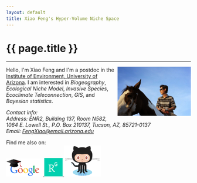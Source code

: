 ```yaml
---
layout: default
title: Xiao Feng's Hyper-Volume Niche Space
---
```

# {{ page.title }}  
<hr>
<img src="./figure/general/xf_photo.jpg" alt="Drawing" style="width: 200px;" align="right" />

Hello, I'm Xiao Feng and I'm a postdoc in the [Institute of Environment, University of Arizona](https://bbcs.arizona.edu). I am interested in *Biogeography*, *Ecological Niche Model*, *Invasive Species*, *Ecoclimate Teleconnection*, *GIS*, and *Bayesian statistics*.

*Contact info:*  
*Address: ENR2, Building 137, Room N582, 1064 E. Lowell St., P.O. Box 210137, Tucson, AZ, 85721-0137*  
*Email: [FengXiao@email.arizona.edu](mailto:fengxiao@email.arizona.edu)*  


Find me also on:  
<a href="https://scholar.google.com/citations?user=YmXvK3wAAAAJ&hl=en" target="_blank">
<img src="./figure/general/googlelogo_color_270x104dp.png" alt="Drawing" style="width: 100px;"  />
</a>  <a href="https://www.researchgate.net/profile/Xiao_Feng" target="_blank">
<img src="./figure/general/researchgate.png" alt="Drawing" style="width: 50px;"  />
</a>  <a href="https://github.com/shandongfx" target="_blank">
<img src="./figure/general/githublogo.png" alt="Drawing" style="width: 100px;"  />
</a>


